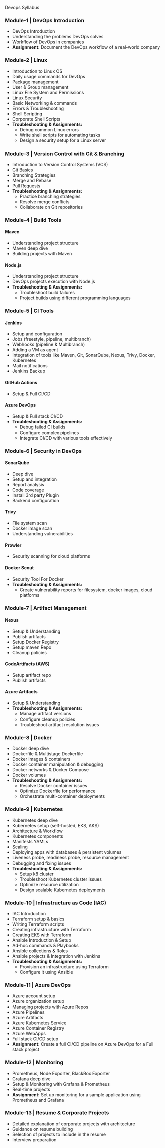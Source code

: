 Devops Syllabus

### Module-1 | DevOps Introduction
- DevOps Introduction
- Understanding the problems DevOps solves
- Workflow of DevOps in companies
- **Assignment:** Document the DevOps workflow of a real-world company

### Module-2 | Linux
- Introduction to Linux OS
- Daily usage commands for DevOps
- Package management
- User & Group management
- Linux File System and Permissions
- Linux Security
- Basic Networking & commands
- Errors & Troubleshooting
- Shell Scripting
- Corporate Shell Scripts
- **Troubleshooting & Assignments:** 
  - Debug common Linux errors
  - Write shell scripts for automating tasks
  - Design a security setup for a Linux server

### Module-3 | Version Control with Git & Branching
- Introduction to Version Control Systems (VCS)
- Git Basics
- Branching Strategies
- Merge and Rebase
- Pull Requests
- **Troubleshooting & Assignments:**
  - Practice branching strategies
  - Resolve merge conflicts
  - Collaborate on Git repositories

### Module-4 | Build Tools
#### Maven
- Understanding project structure
- Maven deep dive
- Building projects with Maven
#### Node.js
- Understanding project structure
- DevOps projects execution with Node.js
- **Troubleshooting & Assignments:**
  - Troubleshoot build failures
  - Project builds using different programming languages

### Module-5 | CI Tools
#### Jenkins
- Setup and configuration
- Jobs (freestyle, pipeline, multibranch)
- Webhooks (pipeline & Multibranch)
- Adding a VM as agent
- Integration of tools like Maven, Git, SonarQube, Nexus, Trivy, Docker, Kubernetes
- Mail notifications
- Jenkins Backup
#### GitHub Actions
- Setup & Full CI/CD
#### Azure DevOps
- Setup & Full stack CI/CD
- **Troubleshooting & Assignments:**
  - Debug failed CI builds
  - Configure complex pipelines
  - Integrate CI/CD with various tools effectively

### Module-6 | Security in DevOps
#### SonarQube
- Deep dive
- Setup and integration
- Report analysis
- Code coverage
- Install 3rd party Plugin
- Backend configuration
#### Trivy
- File system scan
- Docker image scan
- Understanding vulnerabilities
#### Prowler
- Security scanning for cloud platforms
#### Docker Scout
- Security Tool For Docker
- **Troubleshooting & Assignments:**
  - Create vulnerability reports for filesystem, docker images, cloud platforms

### Module-7 | Artifact Management
#### Nexus
- Setup & Understanding
- Publish artifacts
- Setup Docker Registry
- Setup maven Repo
- Cleanup policies
#### CodeArtifacts (AWS)
- Setup artifact repo
- Publish artifacts
#### Azure Artifacts
- Setup & Understanding
- **Troubleshooting & Assignments:**
  - Manage artifact versions
  - Configure cleanup policies
  - Troubleshoot artifact resolution issues

### Module-8 | Docker
- Docker deep dive
- Dockerfile & Multistage Dockerfile
- Docker images & containers
- Docker container manipulation & debugging
- Docker networks & Docker Compose
- Docker volumes
- **Troubleshooting & Assignments:**
  - Resolve Docker container issues
  - Optimize Dockerfile for performance
  - Orchestrate multi-container deployments

### Module-9 | Kubernetes
- Kubernetes deep dive
- Kubernetes setup (self-hosted, EKS, AKS)
- Architecture & Workflow
- Kubernetes components
- Manifests YAMLs
- Scaling
- Deploying apps with databases & persistent volumes
- Liveness probe, readiness probe, resource management
- Debugging and fixing issues
- **Troubleshooting & Assignments:**
  - Setup k8 cluster
  - Troubleshoot Kubernetes cluster issues
  - Optimize resource utilization
  - Design scalable Kubernetes deployments

### Module-10 | Infrastructure as Code (IAC)
- IAC Introduction
- Terraform setup & basics
- Writing Terraform scripts
- Creating infrastructure with Terraform
- Creating EKS with Terraform
- Ansible Introduction & Setup
- Ad-hoc commands & Playbooks
- Ansible collections & Roles
- Ansible projects & Integration with Jenkins
- **Troubleshooting & Assignments:**
  - Provision an infrastructure using Terraform
  - Configure it using Ansible

### Module-11 | Azure DevOps
- Azure account setup
- Azure organization setup
- Managing projects with Azure Repos
- Azure Pipelines
- Azure Artifacts
- Azure Kubernetes Service
- Azure Container Registry
- Azure WebApps
- Full stack CI/CD setup
- **Assignment:** Create a full CI/CD pipeline on Azure DevOps for a Full stack project

### Module-12 | Monitoring
- Prometheus, Node Exporter, BlackBox Exporter
- Grafana deep dive
- Setup & Monitoring with Grafana & Prometheus
- Real-time projects
- **Assignment:** Set up monitoring for a sample application using Prometheus and Grafana

### Module-13 | Resume & Corporate Projects
- Detailed explanation of corporate projects with architecture
- Guidance on resume building
- Selection of projects to include in the resume
- Interview preparation

